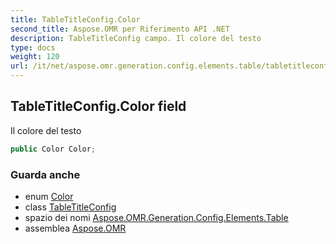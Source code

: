 ```yaml
---
title: TableTitleConfig.Color
second_title: Aspose.OMR per Riferimento API .NET
description: TableTitleConfig campo. Il colore del testo
type: docs
weight: 120
url: /it/net/aspose.omr.generation.config.elements.table/tabletitleconfig/color/
---
```

## TableTitleConfig.Color field

Il colore del testo

```csharp
public Color Color;
```

### Guarda anche

* enum [Color](../../../aspose.omr.generation/color/)
* class [TableTitleConfig](../)
* spazio dei nomi [Aspose.OMR.Generation.Config.Elements.Table](../../tabletitleconfig/)
* assemblea [Aspose.OMR](../../../)


